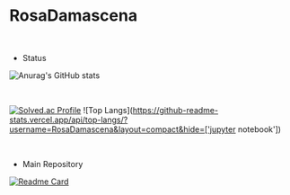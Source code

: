 # RosaDamascena

<br>

- Status

![Anurag's GitHub stats](https://github-readme-stats.vercel.app/api?username=RosaDamascena&theme=holi&show_icons=true)

<br>

[![Solved.ac Profile](http://mazassumnida.wtf/api/v2/generate_badge?boj=hsj0604)](https://solved.ac/hsj0604/)
![Top Langs](https://github-readme-stats.vercel.app/api/top-langs/?username=RosaDamascena&layout=compact&hide=['jupyter notebook'])

<br>

- Main Repository

[![Readme Card](https://github-readme-stats.vercel.app/api/pin/?username=pengisblue&repo=AlgorithmStudy&theme=shadow_blue&show_icons=true)](https://github.com/pengisblue/AlgorithmStudy)


